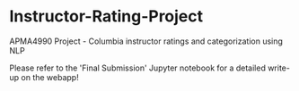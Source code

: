 # Instructor-Rating-Project

APMA4990 Project - Columbia instructor ratings and categorization using NLP

Please refer to the 'Final Submission' Jupyter notebook for a detailed write-up on the webapp!
